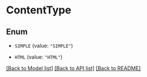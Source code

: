 # ContentType

## Enum


* `SIMPLE` (value: `"SIMPLE"`)

* `HTML` (value: `"HTML"`)


[[Back to Model list]](../README.md#documentation-for-models) [[Back to API list]](../README.md#documentation-for-api-endpoints) [[Back to README]](../README.md)


